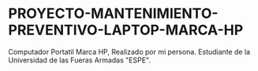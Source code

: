 # PROYECTO-MANTENIMIENTO-PREVENTIVO-LAPTOP-MARCA-HP
Computador Portatil Marca HP, Realizado por mi persona. Estudiante de la Universidad de las Fueras Armadas "ESPE".
